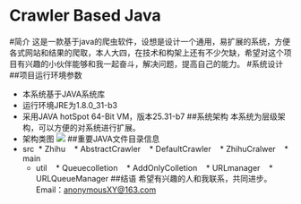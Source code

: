 Crawler Based Java
====

#简介
这是一款基于java的爬虫软件，设想是设计一个通用，易扩展的系统，方便各式网站和结果的爬取，本人大四，在技术和构架上还有不少欠缺，希望对这个项目有兴趣的小伙伴能够和我一起奋斗，解决问题，提高自己的能力。
#系统设计
##项目运行环境参数
* 本系统基于JAVA系统库
* 运行环境JRE为1.8.0_31-b3
* 采用JAVA hotSpot 64-Bit VM，版本25.31-b7
##系统架构
本系统为层级架构，可以方便的对系统进行扩展。
* 架构类图
![](https://github.com/Adventure1995/Crawler/raw/master/doc/img/ClassUML.jpg"类关系图")
##重要JAVA文件目录信息
* src
  * Zhihu
    * AbstractCrawler
    * DefaultCrawler
    * ZhihuCralwer
    * main
  * util
    * Queuecolletion
    * AddOnlyColletion
    * URLmanager
    * URLQueueManager
##结语
希望有兴趣的人和我联系，共同进步。
Email：anonymousXY@163.com
